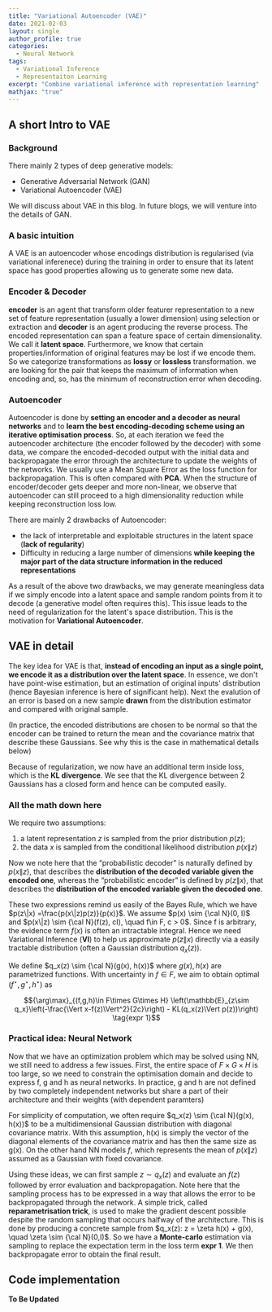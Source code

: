 ```yaml
---
title: "Variational Autoencoder (VAE)"
date: 2021-02-03
layout: single
author_profile: true
categories:
  - Neural Network
tags: 
  - Variational Inference
  - Representaiton Learning
excerpt: "Combine variational inference with representation learning"
mathjax: "true"
---
```

## A short Intro to VAE

### Background
There mainly 2 types of deep generative models:
- Generative Adversarial Network (GAN)
- Variational Autoencoder (VAE)

We will discuss about VAE in this blog. In future blogs, we will venture into the details of GAN.

### A basic intuition
A VAE is an autoencoder whose encodings distribution is regularised (via variational inferenece) during the training in order to ensure that its latent space has good properties allowing us to generate some new data.

### Encoder & Decoder
**encoder** is an agent that transform older featurer representation to a new set of feature representation (usually a lower dimension) using selection or extraction and **decoder** is an agent producing the reverse process. The encoded representation can span a feature space of certain dimensionality. We call it **latent space**.  Furthermore,  we know that certain properties/information of original features may be lost if we encode them. So we categorize transformations as **lossy** or **lossless** transformation. we are looking for the pair that keeps the maximum of information when encoding and, so, has the minimum of reconstruction error when decoding. 

### Autoencoder
Autoencoder is done by **setting an encoder and a decoder as neural networks** and to **learn the best encoding-decoding scheme using an iterative optimisation process**. So, at each iteration we feed the autoencoder architecture (the encoder followed by the decoder) with some data, we compare the encoded-decoded output with the initial data and backpropagate the error through the architecture to update the weights of the networks. We usually use a Mean Square Error as the loss function for backpropagation. This is often compared with **PCA**. When the structure of encoder/decoder gets deeper and more non-linear, we observe that autoencoder can still proceed to a high dimensionality reduction while keeping reconstruction loss low. 

There are mainly 2 drawbacks of Autoencoder:
- the lack of interpretable and exploitable structures in the latent space (**lack of regularity**)
- Difficulty in reducing a large number of dimensions **while keeping the major part of the data structure information in the reduced representations**

As a result of the above two drawbacks, we may generate meaningless data if we simply encode into a latent space and sample random points from it to decode (a generative model often requires this). This issue leads to the need of regularization for the latent's space distribution. This is the motivation for **Variational Autoencoder**.

## VAE in detail
The key idea for VAE is that, **instead of encoding an input as a single point, we encode it as a distribution over the latent space**. In essence, we don't have point-wise estimation, but an estimation of original inputs' distribution (hence Bayesian inference is here of significant help). Next the evalution of an error is based on a new sample **drawn** from the distribution estimator and compared with original sample.

(In practice, the encoded distributions are chosen to be normal so that the encoder can be trained to return the mean and the covariance matrix that describe these Gaussians. See why this is the case in mathematical details below)

Because of regularization, we now have an additional term inside loss, which is the **KL divergence**. We see that the KL divergence between 2 Gaussians has a closed form and hence can be computed easily. 

### All the math down here
We require two assumptions:
1. a latent representation $z$ is sampled from the prior distribution $p(z)$;
2. the data $x$ is sampled from the conditional likelihood distribution $p(x\|z)$

Now we note here that the “probabilistic decoder” is naturally defined by $p(x\|z)$, that describes the **distribution of the decoded variable given the encoded one**, whereas the “probabilistic encoder” is defined by $p(z\|x)$, that describes the **distribution of the encoded variable given the decoded one**. 

These two expressions remind us easily of the Bayes Rule, which we have $p(z\|x) =\frac{p(x\|z)p(z)}{p(x)}$. We assume $p(x) \sim {\cal N}(0, I)$ and $p(x\|z) \sim {\cal N}(f(z), cI), \quad f\in F, c > 0$. Since f is arbitrary, the evidence term $f(x)$ is often an intractable integral. Hence we need Variational Inference (**VI**) to help us approximate $p(z\|x)$ directly via a easily tractable distribution (often a Gaussian distribution $q_x(z)$). 

We define $q_x(z) \sim {\cal N}(g(x), h(x))$ where $g(x), h(x)$ are parametrized functions. With uncertainty in $f\in F$, we aim to obtain optimal $(f^{\star}, g^{\star}, h^{\star})$ as 

  $${\arg\max}_{(f,g,h)\in  F\times G\times H} \left(\mathbb{E}_{z\sim q_x}\left(-\frac{\Vert x-f(z)\Vert^2}{2c}\right) - KL(q_x(z)\Vert p(z))\right) \tag{expr 1}$$ 


### Practical idea: Neural Network
Now that we have an optimization problem which may be solved using NN, we still need to address a few issues. First, the entire space of $F\times G\times H$ is too large, so we need to constrain the optimisation domain and decide to express f, g and h as neural networks. In practice, g and h are not defined by two completely independent networks but share a part of their architecture and their weights (with dependent paramters) 

For simplicity of computation, we often require $q_x(z) \sim {\cal N}(g(x), h(x))$ to be a multidimensional Gaussian distribution with diagonal covariance matrix. With this assumption, h(x) is simply the vector of the diagonal elements of the covariance matrix and has then the same size as g(x). On the other hand NN models $f$, which represents the mean of $p(x\|z)$ assumed as a Gaussian with fixed covariance.

Using these ideas, we can first sample $z \sim q_x(z)$ and evaluate an $f(z)$ followed by error evaluation and backpropagation. Note here that the sampling process has to be expressed in a way that allows the error to be backpropagated through the network. A simple trick, called **reparametrisation trick**, is used to make the gradient descent possible despite the random sampling that occurs halfway of the architecture. This is done by producing a concrete sample from $q_x(z): z = \zeta h(x) + g(x), \quad \zeta \sim {\cal N}(0,I)$. So we have a **Monte-carlo** estimation via sampling to replace the expectation term in the loss term **expr 1**. We then backpropagate error to obtain the final result. 

## Code implementation
**To Be Updated**

